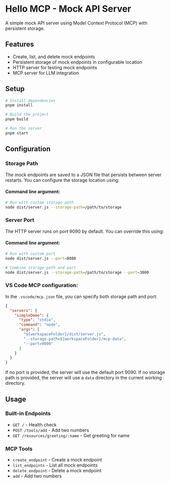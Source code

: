 # Hello MCP - Mock API Server

A simple mock API server using Model Context Protocol (MCP) with persistent storage.

## Features

- Create, list, and delete mock endpoints
- Persistent storage of mock endpoints in configurable location
- HTTP server for testing mock endpoints
- MCP server for LLM integration

## Setup

```bash
# Install dependencies
pnpm install

# Build the project
pnpm build

# Run the server
pnpm start
```

## Configuration

### Storage Path

The mock endpoints are saved to a JSON file that persists between server restarts. You can configure the storage location using:

#### Command line argument:

```bash
# Run with custom storage path
node dist/server.js --storage-path=/path/to/storage
```

### Server Port

The HTTP server runs on port 9090 by default. You can override this using:

#### Command line argument:

```bash
# Run with custom port
node dist/server.js --port=8080

# Combine storage path and port
node dist/server.js --storage-path=/path/to/storage --port=3000
```

### VS Code MCP configuration:

In the `.vscode/mcp.json` file, you can specify both storage path and port:

```json
{
  "servers": {
    "simpleDemo": {
      "type": "stdio",
      "command": "node",
      "args": [
        "${workspaceFolder}/dist/server.js",
        "--storage-path=${workspaceFolder}/mcp-data",
        "--port=9090"
      ]
    }
  }
}
```

If no port is provided, the server will use the default port 9090. If no storage path is provided, the server will use a `data` directory in the current working directory.

## Usage

### Built-in Endpoints

- `GET /` - Health check
- `POST /tools/add` - Add two numbers
- `GET /resources/greeting/:name` - Get greeting for name

### MCP Tools

- `create_endpoint` - Create a mock endpoint
- `list_endpoints` - List all mock endpoints
- `delete_endpoint` - Delete a mock endpoint
- `add` - Add two numbers

